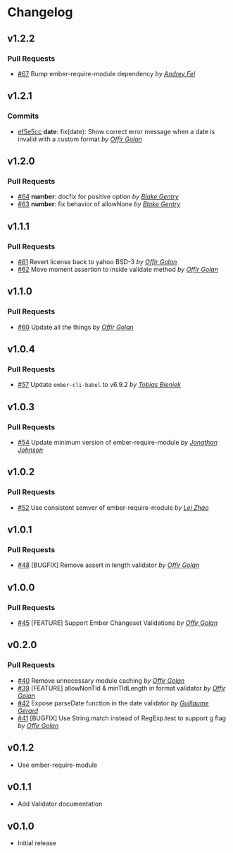 Changelog
=========

## v1.2.2

### Pull Requests

- [#67](https://github.com/offirgolan/ember-validators/pull/67)  Bump ember-require-module dependency  *by [Andrey Fel](https://github.com/andreyfel)*

## v1.2.1

### Commits

- [ef5e5cc](https://github.com/offirgolan/ember-validators/commit/ef5e5cc4cebdbed58cf48073d2c12557716bbaa5) **date**: fix(date): Show correct error message when a date is invalid with a custom format  *by [Offir Golan](https://github.com/offirgolan)*

## v1.2.0

### Pull Requests

- [#64](https://github.com/offirgolan/ember-validators/pull/64) **number**: docfix for positive option  *by [Blake Gentry](https://github.com/bgentry)*
- [#63](https://github.com/offirgolan/ember-validators/pull/63) **number**: fix behavior of allowNone  *by [Blake Gentry](https://github.com/bgentry)*

## v1.1.1

### Pull Requests

- [#61](https://github.com/offirgolan/ember-validators/pull/61)  Revert license back to yahoo BSD-3  *by [Offir Golan](https://github.com/offirgolan)*
- [#62](https://github.com/offirgolan/ember-validators/pull/62)  Move moment assertion to inside validate method  *by [Offir Golan](https://github.com/offirgolan)*

## v1.1.0

### Pull Requests

- [#60](https://github.com/offirgolan/ember-validators/pull/60)  Update all the things  *by [Offir Golan](https://github.com/offirgolan)*

## v1.0.4

### Pull Requests

- [#57](https://github.com/offirgolan/ember-validators/pull/57)  Update `ember-cli-babel` to v6.9.2  *by [Tobias Bieniek](https://github.com/Turbo87)*

## v1.0.3

### Pull Requests

- [#54](https://github.com/offirgolan/ember-validators/pull/54)  Update minimum version of ember-require-module  *by [Jonathan Johnson](https://github.com/jrjohnson)*

## v1.0.2

### Pull Requests

- [#52](https://github.com/offirgolan/ember-validators/pull/52)  Use consistent semver of ember-require-module  *by [Lei Zhao](https://github.com/leizhao4)*

## v1.0.1

### Pull Requests

- [#48](https://github.com/offirgolan/ember-validators/pull/48)  [BUGFIX] Remove assert in length validator  *by [Offir Golan](https://github.com/offirgolan)*

## v1.0.0

### Pull Requests

- [#45](https://github.com/offirgolan/ember-validators/pull/45)  [FEATURE] Support Ember Changeset Validations  *by [Offir Golan](https://github.com/offirgolan)*

## v0.2.0

### Pull Requests

- [#40](https://github.com/offirgolan/ember-validators/pull/40)  Remove unnecessary module caching  *by [Offir Golan](https://github.com/offirgolan)*
- [#39](https://github.com/offirgolan/ember-validators/pull/39)  [FEATURE] allowNonTld & minTldLength in format validator  *by [Offir Golan](https://github.com/offirgolan)*
- [#42](https://github.com/offirgolan/ember-validators/pull/42)  Expose parseDate function in the date validator  *by [Guillaume Gérard](https://github.com/GreatWizard)*
- [#41](https://github.com/offirgolan/ember-validators/pull/41)  [BUGFIX] Use String.match instead of RegExp.test to support g flag  *by [Offir Golan](https://github.com/offirgolan)*

## v0.1.2

- Use ember-require-module

## v0.1.1

- Add Validator documentation

## v0.1.0

  - Initial release
